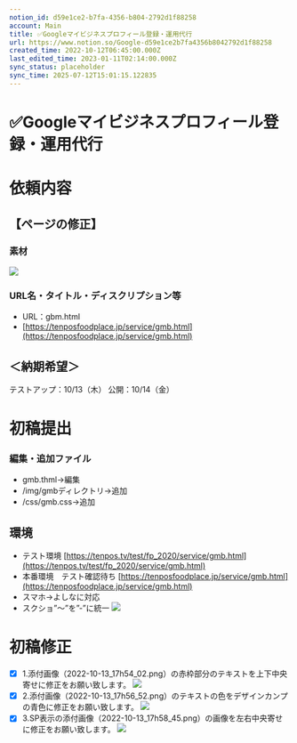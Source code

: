 ```yaml
---
notion_id: d59e1ce2-b7fa-4356-b804-2792d1f88258
account: Main
title: ✅Googleマイビジネスプロフィール登録・運用代行
url: https://www.notion.so/Google-d59e1ce2b7fa4356b8042792d1f88258
created_time: 2022-10-12T06:45:00.000Z
last_edited_time: 2023-01-11T02:14:00.000Z
sync_status: placeholder
sync_time: 2025-07-12T15:01:15.122835
---
```

# ✅Googleマイビジネスプロフィール登録・運用代行

# 依頼内容
## 【ページの修正】

### 素材
  ![](https://prod-files-secure.s3.us-west-2.amazonaws.com/736adce6-a3a4-4a64-9f74-d9aa055c96d2/b2378e1e-bdc0-4649-8a83-0e37799779da/20221004_GBP_PC.jpg?X-Amz-Algorithm=AWS4-HMAC-SHA256&X-Amz-Content-Sha256=UNSIGNED-PAYLOAD&X-Amz-Credential=ASIAZI2LB466SS7U5657%2F20250719%2Fus-west-2%2Fs3%2Faws4_request&X-Amz-Date=20250719T043813Z&X-Amz-Expires=3600&X-Amz-Security-Token=IQoJb3JpZ2luX2VjEIT%2F%2F%2F%2F%2F%2F%2F%2F%2F%2FwEaCXVzLXdlc3QtMiJGMEQCIG3qzxzAnWHAk%2FhVqODua%2Bb9zadlw1M897OIkuW%2FYOqRAiAUVTVT0tjVovCCDOHD3AUm2gAOmroZpzJ1q8cIPEK9uSqIBAid%2F%2F%2F%2F%2F%2F%2F%2F%2F%2F8BEAAaDDYzNzQyMzE4MzgwNSIMAlcrAB%2Bp0BNq4hQdKtwDmby8w6qbvc%2BnEZrPYb6V%2BM2RMv%2B3tivRQ1fc7B34llyQmJQEvfO83072fMyOUz9OMl2Eitybz8PkYBjXpSk6DVXKYBaSKOw8Dv5oTa%2B2xNy9gWcvox9O56H3i8Zl7E7pv9yH0nMWREZyLS1PtPO0CbZzAnhXOVfvRG6DRHrkquSmWFKLlX7wkwnbmtN09vCKzA4VHQd%2F7dS0hDB%2Bkz5ivfT7oJg49HVdj0fg3WdciMpi6H2maMD9u8tthlJe3UgGZF104M3W%2BXAmgYl%2Fztx1Wv5F2t93Eow1jxXU2WI24gmj%2BaiXuVxGlH3UhXctZ07Bt7Dz83OkcRU80AvnsWGB%2Ffv8W8ZHZfqs6MNL1nXUKnvIxtYv8vJNfuA%2Fjqy03Ab6tEYzWW4rrJvfVwqF%2Bu4dNZWyasGsDpMzdiKxrGb%2F8yEIyFzs7xOrxAC2v8XeNty%2BUFr1SYNaj2LYGktmwP4CvO5yGktrFlKIYYeHT%2F9lV1WKlarTBxoEDwm5uWkMcgjLnNrNZLLHbVjn60GaJDr3QzVbMIbe%2FAqZ8e6%2FtGhmAYa9ZQ4e%2Bs84OyY0NAUpMtjL%2Fomox6Qc%2BFo6G7MviX6IJGWbWfIElSjSZh%2BsjlTwBFbnd30kkWNt8FGnvaAw1KrswwY6pgE19uAOVoJVVQbUKQrf1YGGwBbgbyWpC1kSGbhpnpBxD%2BOT3Np6Exd5%2FxxKmTRlUM%2BWIOwl8cYMZgxEcLZqKIQAX9TUeYZkruOsuH9lqvpwtbapLuVoc6%2FdJuUkGwDyZlRFD65%2BcJRNaP1Koc8%2BnX13PBKBpzUSTfy8Wr24A7baFVpixLwNcDjLlWdxObzt3nH63CNVhlKYIFtKfiifBQHM5K011M1E&X-Amz-Signature=54fa83f9b355add43a01d1a9b135ab2fd29c765c142bb66d850bdc093666d903&X-Amz-SignedHeaders=host&x-amz-checksum-mode=ENABLED&x-id=GetObject)
  
### URL名・タイトル・ディスクリプション等
- URL：gbm.html
- [https://tenposfoodplace.jp/service/gmb.html](https://tenposfoodplace.jp/service/gmb.html)
## ＜納期希望＞
テストアップ：10/13（木）
公開：10/14（金）
# 初稿提出
### 編集・追加ファイル
- gmb.thml→編集
- /img/gmbディレクトリ→追加
- /css/gmb.css→追加
## 環境
- テスト環境
  [https://tenpos.tv/test/fp_2020/service/gmb.html](https://tenpos.tv/test/fp_2020/service/gmb.html)
- 本番環境　テスト確認待ち
  [https://tenposfoodplace.jp/service/gmb.html](https://tenposfoodplace.jp/service/gmb.html)
- スマホ→よしなに対応
- スクショ”〜”を”-”に統一
  ![](https://prod-files-secure.s3.us-west-2.amazonaws.com/736adce6-a3a4-4a64-9f74-d9aa055c96d2/43a05b46-40dd-44b2-bb92-42a77badcb5f/%E3%82%B9%E3%82%AF%E3%83%AA%E3%83%BC%E3%83%B3%E3%82%B7%E3%83%A7%E3%83%83%E3%83%88_2022-10-13_14.40.15.png?X-Amz-Algorithm=AWS4-HMAC-SHA256&X-Amz-Content-Sha256=UNSIGNED-PAYLOAD&X-Amz-Credential=ASIAZI2LB466YNM26BAH%2F20250719%2Fus-west-2%2Fs3%2Faws4_request&X-Amz-Date=20250719T043816Z&X-Amz-Expires=3600&X-Amz-Security-Token=IQoJb3JpZ2luX2VjEIT%2F%2F%2F%2F%2F%2F%2F%2F%2F%2FwEaCXVzLXdlc3QtMiJHMEUCIEpZprQqV%2FVT5EvSZzH1OA5PxHMQGG%2BFK0PjfHiUlaM7AiEA4js6vPYng8JzerOxa79Mt127rTUHtF3jXq9cpLJp1ewqiAQInf%2F%2F%2F%2F%2F%2F%2F%2F%2F%2FARAAGgw2Mzc0MjMxODM4MDUiDDBhay1D65CciemB8CrcA3jxAjwvmvZS5oZ9%2BymLJMjV5r%2FEGp8wE3JjqQupWhNS59%2BU%2BPtxs5EbS6fnlllY0YlT68rXMkdKfSyJg8Kcz069uDAbDvEBvYph2CGmnhz3%2BB9E2OC17ghe7lNKxFyae0dRl2Scf0X3rRLWjwQThvt0YP745cYe7GWg76Ut7WTVB9%2B8Mv6Sp%2FblevEdpl98UnPjH5PNW1XzbtAQvvw0oY2tzsZ%2F3FfvVcFvFGxBLRK5UQkx%2B6Bm%2FqTRZgaQke0B7buYCguw45u88qclGyk43sfC1QXPgBHcHLNE4QTdUDAfhfgNQ3oUg1xP13B06zdOwtt%2BYhoLWGSDnm9woy19B3FmM58nDmFF3d8oJvnBOFxlb4cAQ8lhIL%2BcW%2BAUqC5TnFiRWXq%2Boen3lTXJfjttMJhJvw3pAC6IVKsDMl%2Fi9bPPTN9c89BhTvkOlj3ndMv8Ff6qzTmiLq5a5OjdK7YLE4xH3u8pTSBSri6Kou81ZvPexU8s%2B31AyE2rDtj2O%2F8D4i1Rv%2BjnweWilzbMVt%2Bo8Is2NUxXZ0MbrvwN9KAj30fDJhZvy3xUxiqmTBt2EYcEwjn4BQwQH8vxqL6D6nv84iKVn9ERnWHkTNGzb1xxKHulqFLqwe1QHELTWNeuMN6q7MMGOqUB5KRoTBQK57ZXBk%2BHu7Gd0Xgv8Uw1npv%2BwxxU6J0qZ2W8FnF20UWmZM5N5Mrj893VwyF67O1gdxAsQRoEoHf65ToMbozaeiLzd36lAo0Sq3OxrpPhc8MP9kDykMRhoQFHPf8X%2Fe1umBDc%2FB%2B6MB7eC36XW4xmDiuolxsCCnvJNhKHCJqcYbVarSqMzCP5CDkSkfk8pRKZtpNPxoT9L95xY9U195CE&X-Amz-Signature=b315c319cac19eb55578688cc75c27c50fb21a5bfb6715005cdad5cdafee3404&X-Amz-SignedHeaders=host&x-amz-checksum-mode=ENABLED&x-id=GetObject)
# 初稿修正
- [x] 1.添付画像（2022-10-13_17h54_02.png）の赤枠部分のテキストを上下中央寄せに修正をお願い致します。
  ![](https://prod-files-secure.s3.us-west-2.amazonaws.com/736adce6-a3a4-4a64-9f74-d9aa055c96d2/c39f3e0a-0d3b-483f-b82f-c081e606e562/2022-10-13_17h54_02.png?X-Amz-Algorithm=AWS4-HMAC-SHA256&X-Amz-Content-Sha256=UNSIGNED-PAYLOAD&X-Amz-Credential=ASIAZI2LB466VFZTBWKF%2F20250719%2Fus-west-2%2Fs3%2Faws4_request&X-Amz-Date=20250719T043816Z&X-Amz-Expires=3600&X-Amz-Security-Token=IQoJb3JpZ2luX2VjEIT%2F%2F%2F%2F%2F%2F%2F%2F%2F%2FwEaCXVzLXdlc3QtMiJGMEQCIEOVtwckaQHni8KV%2FG4M52H1Bpak1gaHw4bBfJNe2tO3AiBSrTopNcx3%2FO%2FKLSaAHG5AVS9hf%2BTfjYFVb7mKNxgSICqIBAid%2F%2F%2F%2F%2F%2F%2F%2F%2F%2F8BEAAaDDYzNzQyMzE4MzgwNSIM%2Bepm3wJXOOrsJ7xRKtwD0C65BgsrrGNPMPhuYp2MqEHHFK4WWpFYMOKlJ%2BQb7gqQ7qgunxTgCT5ELzOXW0dDJxEdEV%2BPgk3PZcv6lXirwCc3RrAUSrwcMoORoEdBFh3ypOuZuSFAojtI64y7iEhSdLKrTH%2BvmoIgVuwT1shA0oTbIn4lgFuxu6%2FDjM9RhL5FYGUtsAQTJn2H8zmshYQOJujN9v%2B4wRNgDWGqD5jOimTAns9SN4Cw9KB%2BytcS1wd%2FgWw2gCKSQdIdY8NJNST2DqNh0avot23rRtawZqD1k6JlZ1pAP3C3H%2Bshltyr5G%2F7t57FLXjARR35ajXFO%2FlxKkle6lcBiJxa83aVtgGYLcUzksncQNbF2a7TDPZ%2FOa9DQwOs2i3lAMZFTxH%2FRe%2BFPMWGporlUOFNCXXbGMYu5UxDxUrha%2Bc4KMNigadEv%2BcOka6sM2G5FjZ2YlI5x7t%2FsgLMuMcom0LITE0ndOkuWhIy1n%2Bbd%2BRw0I1R6p8uE8gIxrg9B6WN5vLBaLXlyhkeZjOx1yGU00%2BQqgqYBJZSvTYf4e9%2B1JfGDKaRfsP2lPis%2FeBkxXssOlZjoD14LbeQ%2F0MchqF9XKSl6OvCS0EufxWdxvxQNCOWhDQ1wHzUOF09stD984VRayDdaAQw8arswwY6pgGwVUNZeyuXDYbx3eUUpQShdcQSd%2BG%2BKlQhJ7tPbn71KnvWEG%2B7pdcO4HKSVQelYWxnpjOQua6801zbTZVK92tIsutweG%2FjAr%2BEjwMJMvVw7DPxhpIYFukd2nQQ3bfuF0RvwhAimdLeSPWo3sqwzSsnXm1JHne5qWafVgt6OwwDifqLXdMof2lMd6tXPNjL2%2BLwuDpG2850XdzX54LWAx%2BIaVo37OKp&X-Amz-Signature=81fd99607b452425e8a3d23bc84d4b34a31801c16afcb84f82ed43908ec0702d&X-Amz-SignedHeaders=host&x-amz-checksum-mode=ENABLED&x-id=GetObject)
- [x] 2.添付画像（2022-10-13_17h56_52.png）のテキストの色をデザインカンプの青色に修正をお願い致します。
  ![](https://prod-files-secure.s3.us-west-2.amazonaws.com/736adce6-a3a4-4a64-9f74-d9aa055c96d2/d69abe70-271b-4177-b34a-d64a0ba200ed/2022-10-13_17h56_52.png?X-Amz-Algorithm=AWS4-HMAC-SHA256&X-Amz-Content-Sha256=UNSIGNED-PAYLOAD&X-Amz-Credential=ASIAZI2LB4662IUWM3ZC%2F20250719%2Fus-west-2%2Fs3%2Faws4_request&X-Amz-Date=20250719T043817Z&X-Amz-Expires=3600&X-Amz-Security-Token=IQoJb3JpZ2luX2VjEIT%2F%2F%2F%2F%2F%2F%2F%2F%2F%2FwEaCXVzLXdlc3QtMiJHMEUCIQDbq7l504Ut9o2hO6e8LUcq9j4AUE1vHeXdoKR%2BTcp8wQIgVRTg%2BgzEqn3fA3EWpRUkw9OV8Sv7IVSDpR2TwPmXq7gqiAQInf%2F%2F%2F%2F%2F%2F%2F%2F%2F%2FARAAGgw2Mzc0MjMxODM4MDUiDIwrzaQ14H7%2ByWCn%2BCrcA28J5ymbnyHg29itl4TbmTmeWPFMBHrsWZI9cDm30xQE%2FpwhXB3dyejCj1rWUMlfkTguBFDJW7h39fFPriAr1h5yVHUgqy3QhnfvJ1XCZLJpV%2F2D%2Fnd77wKIuK4%2BLvaUhtPMM9GSIkubHViepM5rT1DYMkp0gd8XZDvP%2FsRyVrpiz6tgL9aIgGe1qLicYjla5eF5Q%2F6FZ4mXEPYMAkV6bpIuE1O0OrGq6P57dVEcOCDvN64iddhAgpo%2Bk%2BgTOEM7BQzmhfnxC5Atqd4ukntTUsniJGRQWt6r2esBgZNlg%2B33d1I%2FwpX3KuNLFohAAKzc9S2Jd%2FAEPPpRAEfBA1lWGit%2F8vswpYHmLDzZW6wS5Fy2es9%2BIE5%2FZk0SjEz3WBoVia2G5ChEuYwVCDgd9PTBDdV%2FjUetGSNM9uQdusMtKix7OQX9%2F2VE34wb567rfRTsG5ozqaktPHHP%2BItj6W3HlRv%2BGR5s0h0RuDVoiF95gpNK6bPIR%2F20SVhyp9rV%2BFHFVzpEK5RMbS0SZd6kKQSGXR3aN82WwVBITKB6vOLwHCpJGu9kLH1Qvmrxg%2FPE2mZyQZV4dCLoZdLzfSU%2Bmrc%2FEya84yeqf4Y0QSxFy5GXWjUy64%2FVDgJjt9S25E63MKOq7MMGOqUBQ3RZjBBBcyDEbC6yU4Sf0lOMuNmS1a36FC8VwEDyK02br6W9EEnTsEiDT1eypJTMcAX1QBsm3rLAW2iaFGqp9dU7YaxPnBgYWbBznvdvqdBF2LZb4G7CHj0DQLG9xbdhKo%2Fn3JTXQbNB4ld7%2FqX9n%2FiYZ8HRCBVl2Kx%2FmNgFApB03LDY4ZncGOZk%2BlilDNRePpTE6nTP0OyNomEHEI2OS9%2F5YTUU&X-Amz-Signature=93a59db7106a2aeb79bd9863c2ee0d8d9d9ad14f86fcabb25c3d9fcd86b8ea93&X-Amz-SignedHeaders=host&x-amz-checksum-mode=ENABLED&x-id=GetObject)
- [x] 3.SP表示の添付画像（2022-10-13_17h58_45.png）の画像を左右中央寄せに修正をお願い致します。
  ![](https://prod-files-secure.s3.us-west-2.amazonaws.com/736adce6-a3a4-4a64-9f74-d9aa055c96d2/cd85fcc9-2140-46a8-8c80-76376cda36ec/2022-10-13_17h58_45.png?X-Amz-Algorithm=AWS4-HMAC-SHA256&X-Amz-Content-Sha256=UNSIGNED-PAYLOAD&X-Amz-Credential=ASIAZI2LB466QPKE4VH2%2F20250719%2Fus-west-2%2Fs3%2Faws4_request&X-Amz-Date=20250719T043817Z&X-Amz-Expires=3600&X-Amz-Security-Token=IQoJb3JpZ2luX2VjEIT%2F%2F%2F%2F%2F%2F%2F%2F%2F%2FwEaCXVzLXdlc3QtMiJGMEQCIFhiGISVYFrewUl%2Buz4CIE50mpg4LESoWszaeiKgQTRTAiBxMI0KomIjED7oSxa%2Bu611ib5SLRJtUO5qCxBeK94XSiqIBAid%2F%2F%2F%2F%2F%2F%2F%2F%2F%2F8BEAAaDDYzNzQyMzE4MzgwNSIMBrJtsJ7oTJvvQ4l4KtwD6UU3nS65BJ2ZyFENOwHiSXDdLjvZfCoqLRmaAArlgJttorOt7SUm4gvzuhrrAq4rN%2Bo08OcMmSejozfdtqP5pPqNirzlXBIt7CdEYzY7iS6v%2Bf8o48fSefEb6%2BvzsQpxiChj9NfaTgZ52Ck1W8GerbHTWqH4taMmlaTOkj%2FBg%2Fa45KKLyihK3X09E3UvgGmOjYlCJSW5LZpm4Tc4Bm%2FMXMTEMfJ5Cpv%2FcVqp4FHRJ5yqSC9WPeTl7Gcu2G6KhH1mzvC6CxRFkeUc8XRlDoTOlGokVRjv%2FW47gjsgSbvg0k7LRNy7rCuwi8eqsnv%2FFQys%2FhdQoQXvxu4iu9agq553WVLMIn2iDrmTi9Z1F35PcChnyMfrO9xVeFLKivj2tLs1iRIApnNM3S81kxuKGs0Uk4QkgKZ5qrc4DCAHUwc%2FYHAT%2BAtOO%2BVjg%2F5RAIhGSUcHJUrnw0l1FUt0FVHwxrYB37K0imigifArh47YavbC7boKLObnLkAQL3EVpcrYW01OdCxw%2B1Y7XmFwLz6Ga0e%2BPyC9aNMnLYSkgFYBat4E8nM%2BXx6IQzZVhImQNEBYb58r9oGUckAWrbdNzsmwpdjHWwLeVx17QmtINL0pDZVSlUkZp5aLt6MN%2BINmy1swlarswwY6pgGX3eP7bphFV3UZZvJ1Lpxdf8Txr9NSqVRo8%2B60cPDfVVuS0g%2BlllNCeyv8X3wnOG7ppSxJ4Oaf6lajaXY%2Fc0xKEtKa8DuZ2RV4aFBc2HxGT7BpEi8gOJ9jfF8NxCQXdBo8qFjHeHolH%2ByNCJ3JyDP0RpvX5Rk8lmepI4qjbjGioEMKZKwsvCoEAGUyOXmCqjE6BhBl4BIvHC9y2ywGwq3c%2FuPagpnK&X-Amz-Signature=82397491c3e15471c4934f9e5318d25c9a9da436ffc2536f8aed60c783cec799&X-Amz-SignedHeaders=host&x-amz-checksum-mode=ENABLED&x-id=GetObject)